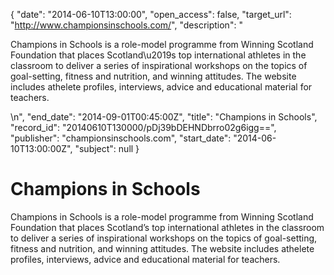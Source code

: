 {
  "date": "2014-06-10T13:00:00", 
  "open_access": false, 
  "target_url": "http://www.championsinschools.com/", 
  "description": "<p>Champions in Schools is a role-model programme from Winning Scotland Foundation that places Scotland\u2019s top international athletes in the classroom to deliver a series of inspirational workshops on the topics of goal-setting, fitness and nutrition, and winning attitudes. The website includes athelete profiles, interviews, advice and educational material for teachers.</p>\n", 
  "end_date": "2014-09-01T00:45:00Z", 
  "title": "Champions in Schools", 
  "record_id": "20140610T130000/pDj39bDEHNDbrro02g6igg==", 
  "publisher": "championsinschools.com", 
  "start_date": "2014-06-10T13:00:00Z", 
  "subject": null
}

# Champions in Schools

<p>Champions in Schools is a role-model programme from Winning Scotland Foundation that places Scotland’s top international athletes in the classroom to deliver a series of inspirational workshops on the topics of goal-setting, fitness and nutrition, and winning attitudes. The website includes athelete profiles, interviews, advice and educational material for teachers.</p>
